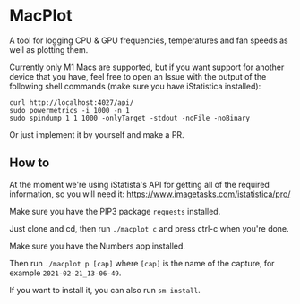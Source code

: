# MacPlot

A tool for logging CPU & GPU frequencies, temperatures
and fan speeds as well as plotting them.

Currently only M1 Macs are supported, but if you want support for another device
that you have, feel free to open an Issue with the output of the following
shell commands (make sure you have iStatistica installed):
```
curl http://localhost:4027/api/
sudo powermetrics -i 1000 -n 1
sudo spindump 1 1 1000 -onlyTarget -stdout -noFile -noBinary
```
Or just implement it by yourself and make a PR.

## How to

At the moment we're using iStatista's API for getting all of the required
information, so you will need it: https://www.imagetasks.com/istatistica/pro/

Make sure you have the PIP3 package `requests` installed.

Just clone and cd, then run `./macplot c` and press ctrl-c when you're done.

Make sure you have the Numbers app installed.

Then run `./macplot p [cap]` where `[cap]` is the name of the capture, for
example `2021-02-21_13-06-49`.

If you want to install it, you can also run `sm install`.
